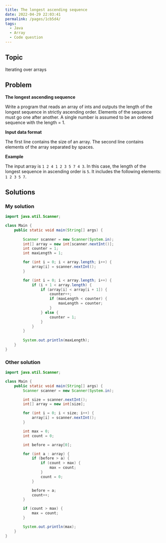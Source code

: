 ```yaml
---
title: The longest ascending sequence
date: 2022-04-29 22:03:41
permalink: /pages/1cb5d4/
tags:
  - Java
  - Array
  - Code question
---
```

## Topic

Iterating over arrays

## Problem

**The longest ascending sequence**

Write a program that reads an array of ints and outputs the length of the longest sequence in strictly ascending order. Elements of the sequence must go one after another. A single number is assumed to be an ordered sequence with the length = 1.

**Input data format**

The first line contains the size of an array.
The second line contains elements of the array separated by spaces.

**Example**

The input array is `1 2 4 1 2 3 5 7 4 3`. In this case, the length of the longest sequence in ascending order is `5`. It includes the following elements: `1 2 3 5 7`.

## Solutions

### My solution

```java
import java.util.Scanner;

class Main {
    public static void main(String[] args) {
        
        Scanner scanner = new Scanner(System.in);
        int[] array = new int[scanner.nextInt()];
        int counter = 1;
        int maxLength = 1;

        for (int i = 0; i < array.length; i++) {
            array[i] = scanner.nextInt();
        }

        for (int i = 0; i < array.length; i++) {
            if (i + 1 < array.length) {
                if (array[i] < array[i + 1]) {
                    counter++;
                    if (maxLength < counter) {
                        maxLength = counter;
                    }
                } else {
                    counter = 1;
                }
            }
        }
        
        System.out.println(maxLength);
    }
}
```

### Other solution

```java
import java.util.Scanner; 

class Main {
    public static void main(String[] args) {
        Scanner scanner = new Scanner(System.in);

        int size = scanner.nextInt();
        int[] array = new int[size];

        for (int i = 0; i < size; i++) {
            array[i] = scanner.nextInt();
        }

        int max = 0;
        int count = 0;

        int before = array[0];

        for (int a : array) {
            if (before > a) {
                if (count > max) {
                    max = count;
                }
                count = 0;
            }

            before = a;
            count++;
        }

        if (count > max) {
            max = count;
        }

        System.out.println(max);
    }
}

```